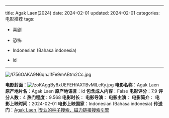 
---
title: Agak Laen(2024)
date: 2024-02-01
updated: 2024-02-01
categories: 电影推荐
tags:

- 喜剧
- 恐怖

- Indonesian (Bahasa indonesia)
- id
---

<img src="https://image.tmdb.org/t/p/original/l756OAKA9N6qnJifFe9mABtm2Cc.jpg" alt="/l756OAKA9N6qnJifFe9mABtm2Cc.jpg" title="/l756OAKA9N6qnJifFe9mABtm2Cc.jpg">

**电影封面**：<img src="https://image.tmdb.org/t/p/w200/zoKAggBy8xUEFEHfAXTBvMlLeKy.jpg" alt="/zoKAggBy8xUEFEHfAXTBvMlLeKy.jpg" title="/zoKAggBy8xUEFEHfAXTBvMlLeKy.jpg">
**电影名称**：Agak Laen
**原产地片名**：Agak Laen
**原产地语言**：id
**包含成人内容**：False
**电影评分**：7.9
**评分人数**：4
**热门程度**：9.568
**电影时长**：
**电影导演**：
**电影主演**：
**电影简介**：
**电影上映时间**：2024-02-01
**电影上映国家**：Indonesian (Bahasa indonesia)
**传送门**：[Agak Laen |专业的种子搜索、磁力链接搜索引擎](https://movie.amd794.com:2083/?search=Agak%20Laen&ordering=&mode=match_phrase&page_size=10&page=1)

